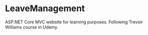 # LeaveManagement
ASP.NET Core MVC website for learning purposes. Following Trevoir Williams course in Udemy. 
